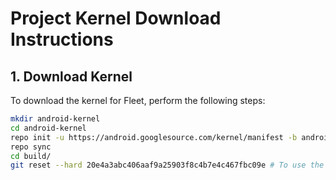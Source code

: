 # Project Kernel Download Instructions

## 1. Download Kernel

To download the kernel for Fleet, perform the following steps:

```bash
mkdir android-kernel
cd android-kernel
repo init -u https://android.googlesource.com/kernel/manifest -b android-msm-crosshatch-4.9-android10
repo sync
cd build/
git reset --hard 20e4a3abc406aaf9a25903f8c4b7e4c467fbc09e # To use the traditional compilation method
